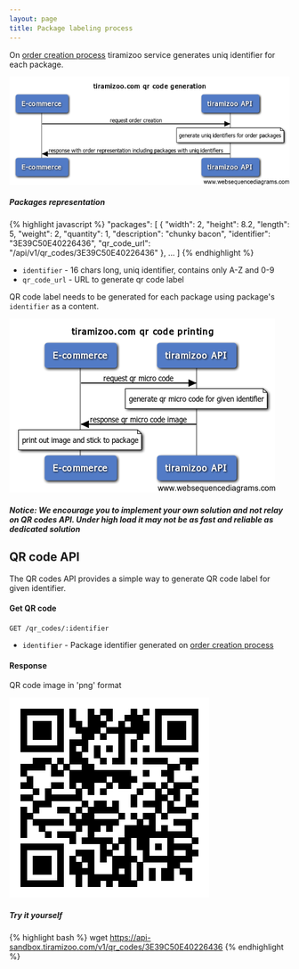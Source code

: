 ```yaml
---
layout: page
title: Package labeling process
---
```


On [order creation process](/orders.html) tiramizoo service generates uniq identifier for each package.

![Generate identifier for a package](/assets/images/qr_step1.png)


##### Packages representation #####
{% highlight javascript %}
"packages": [
  {
    "width": 2,
    "height": 8.2,
    "length": 5,
    "weight": 2,
    "quantity": 1,
    "description": "chunky bacon",
    "identifier": "3E39C50E40226436",
    "qr_code_url": "/api/v1/qr_codes/3E39C50E40226436"
  },
  ...
]
{% endhighlight %}

 * `identifier` - 16 chars long, uniq identifier, contains only A-Z and 0-9
 * `qr_code_url` - URL to generate qr code label


QR code label needs to be generated for each package using package's `identifier` as a content.

![Generate QR code image for a package](/assets/images/qr_step2.png)

##### Notice: We encourage you to implement your own solution and not relay on QR codes API. Under high load it may not be as fast and reliable as dedicated solution #####

## QR code API ##

The QR codes API provides a simple way to generate QR code label for given identifier.

#### Get QR code ####

```
GET /qr_codes/:identifier
```

* `identifier` - Package identifier generated on [order creation process](/orders.html#show_order)

#### Response ####

QR code image in 'png' format

![QR code image response](/assets/images/qr_code.png)

##### Try it yourself #####

{% highlight bash %}
wget https://api-sandbox.tiramizoo.com/v1/qr_codes/3E39C50E40226436
{% endhighlight %}
